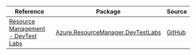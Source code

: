 | Reference | Package | Source |
|---|---|---|
|[Resource Management - DevTest Labs](resourcemanager.devtestlabs-readme.md)|[Azure.ResourceManager.DevTestLabs](https://www.nuget.org/packages/Azure.ResourceManager.DevTestLabs)|[GitHub](https://github.com/Azure/azure-sdk-for-net/blob/main/sdk/devtestlabs/Azure.ResourceManager.DevTestLabs)|
